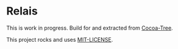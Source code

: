 # Relais

This is work in progress. Build for and extracted from [Cocoa-Tree](http://cocoa-tree.github.io).

This project rocks and uses [MIT-LICENSE](MIT-LICENSE).
